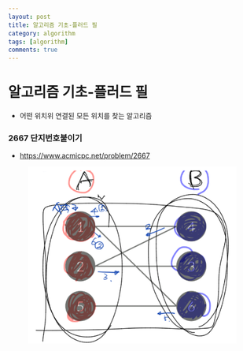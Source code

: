```yaml
---
layout: post
title: 알고리즘 기초-플러드 필
category: algorithm
tags: [algorithm]
comments: true
---
```


# 알고리즘 기초-플러드 필
- 어떤 위치위 연결된 모든 위치를 찾는 알고리즘

### 2667 단지번호붙이기
- https://www.acmicpc.net/problem/2667

<center>
<figure>
<img src="/assets/post_img/algorithm/2019-09-21-algorithm6/fig1.PNG" alt="views">
<figcaption> </figcaption>
</figure>
</center>

